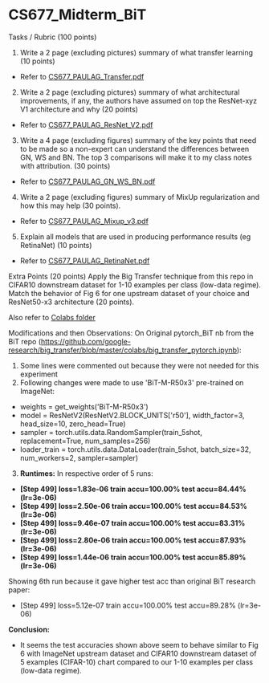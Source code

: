 # CS677_Midterm_BiT
Tasks / Rubric (100 points)
1) Write a 2 page (excluding pictures) summary of what transfer learning (10 points)

- Refer to [CS677_PAULAG_Transfer.pdf](https://github.com/paul-data-science/CS677_Midterm_BiT/blob/main/CS677_PAULAG_Transfer.pdf)

2) Write a 2 page (excluding pictures) summary of what architectural improvements, if any, the authors have assumed on top the ResNet-xyz V1 architecture and why (20 points)

- Refer to [CS677_PAULAG_ResNet_V2.pdf](https://github.com/paul-data-science/CS677_Midterm_BiT/blob/main/CS677_PAULAG_ResNet_V2.pdf)

3) Write a 4 page (excluding figures) summary of the key points that need to be made so a non-expert can understand the differences between GN, WS and BN. The top 3 comparisons will make it to my class notes with attribution. (30 points)

- Refer to [CS677_PAULAG_GN_WS_BN.pdf](https://github.com/paul-data-science/CS677_Midterm_BiT/blob/main/CS677_PAULAG_GN_WS_BN.pdf)

4) Write a 2 page (excluding figures) summary of MixUp regularization and how this may help (30 points).

- Refer to [CS677_PAULAG_Mixup_v3.pdf](https://github.com/paul-data-science/CS677_Midterm_BiT/blob/main/CS677_PAULAG_Mixup_v3.pdf)

5) Explain all models that are used in producing performance results (eg RetinaNet) (10 points)

- Refer to [CS677_PAULAG_RetinaNet.pdf](https://github.com/paul-data-science/CS677_Midterm_BiT/blob/main/CS677_PAULAG_RetinaNet.pdf)

Extra Points (20 points)
Apply the Big Transfer technique from this repo in CIFAR10 downstream dataset for 1-10 examples per class (low-data regime). 
Match the behavior of Fig 6 for one upstream dataset of your choice and ResNet50-x3 architecture (20 points).

Also refer to [Colabs folder](https://github.com/paul-data-science/CS677_Midterm_BiT/tree/main/colab)

Modifications and then Observations:
On Original pytorch_BiT nb from the BiT repo (https://github.com/google-research/big_transfer/blob/master/colabs/big_transfer_pytorch.ipynb):
1) Some lines were commented out because they were not needed for this experiment
2) Following changes were made to use 'BiT-M-R50x3' pre-trained on ImageNet: 
-	weights = get_weights('BiT-M-R50x3')
-	model = ResNetV2(ResNetV2.BLOCK_UNITS['r50'], width_factor=3, head_size=10, zero_head=True)
-	sampler = torch.utils.data.RandomSampler(train_5shot, replacement=True, num_samples=256)
-	loader_train = torch.utils.data.DataLoader(train_5shot, batch_size=32, num_workers=2, sampler=sampler)
3) **Runtimes:**
In respective order of 5 runs:
- **[Step 499] loss=1.83e-06 train accu=100.00% test accu=84.44% (lr=3e-06)**
- **[Step 499] loss=2.50e-06 train accu=100.00% test accu=84.53% (lr=3e-06)**
- **[Step 499] loss=9.46e-07 train accu=100.00% test accu=83.31% (lr=3e-06)**
- **[Step 499] loss=2.80e-06 train accu=100.00% test accu=87.93% (lr=3e-06)**
- **[Step 499] loss=1.44e-06 train accu=100.00% test accu=85.89% (lr=3e-06)**

Showing 6th run because it gave higher test acc than original BiT research paper:
- [Step 499] loss=5.12e-07 train accu=100.00% test accu=89.28% (lr=3e-06)

**Conclusion:**
- It seems the test accuracies shown above seem to behave similar to Fig 6 with ImageNet upstream dataset
and CIFAR10 downstream dataset of 5 examples (CIFAR-10) chart compared to our 1-10 examples per class (low-data regime).
